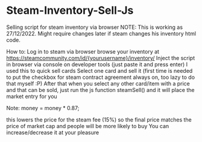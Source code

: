 # Steam-Inventory-Sell-Js
Selling script for steam inventory via browser
NOTE: This is working as 27/12/2022. Might require changes later if steam changes his inventory html code.

How to:
Log in to steam via browser
browse your inventory at https://steamcommunity.com/id/{yourusername}/inventory/
Inject the script in browser via console on developer tools (just paste it and press enter)
I used this to quick sell cards
Select one card and sell it (first time is needed to put the checkbox for steam contract agreement always on, too lazy to do that myself :P)
After that when you select any other card/item with a price and that can be sold, just run the js function steamSell() and it will place the market entry for you

Note:
money = money * 0.87; 

this lowers the price for the steam fee (15%) so the final price matches the price of market cap and people will be more likely to buy
You can increase/decrease it at your pleasure
